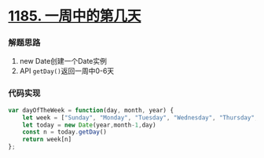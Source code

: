 # [1185. 一周中的第几天](https://leetcode-cn.com/problems/day-of-the-week/)

### 解题思路

1. new Date创建一个Date实例
2. API `getDay()`返回一周中0-6天



### 代码实现

```js
var dayOfTheWeek = function(day, month, year) {
    let week = ["Sunday", "Monday", "Tuesday", "Wednesday", "Thursday", "Friday", "Saturday"]
    let today = new Date(year,month-1,day)
    const n = today.getDay()
    return week[n]
};
```

